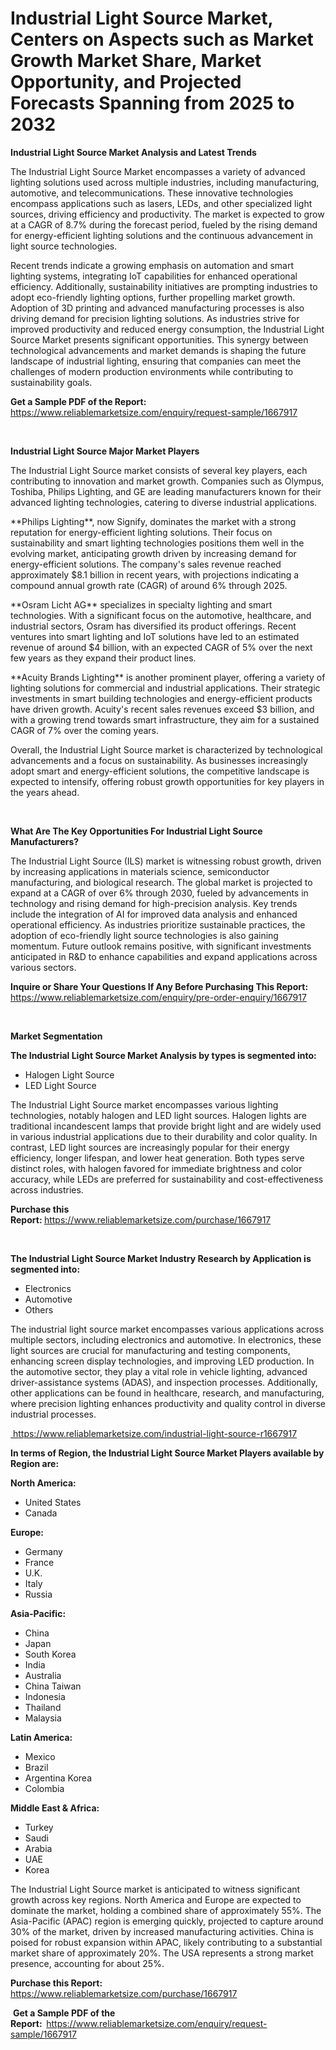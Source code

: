 <p><h1>Industrial Light Source Market, Centers on Aspects such as Market Growth Market Share, Market Opportunity, and Projected Forecasts Spanning from 2025 to 2032</h1></p><p><strong>Industrial Light Source Market Analysis and Latest Trends</strong></p>
<p><p>The Industrial Light Source Market encompasses a variety of advanced lighting solutions used across multiple industries, including manufacturing, automotive, and telecommunications. These innovative technologies encompass applications such as lasers, LEDs, and other specialized light sources, driving efficiency and productivity. The market is expected to grow at a CAGR of 8.7% during the forecast period, fueled by the rising demand for energy-efficient lighting solutions and the continuous advancement in light source technologies.</p><p>Recent trends indicate a growing emphasis on automation and smart lighting systems, integrating IoT capabilities for enhanced operational efficiency. Additionally, sustainability initiatives are prompting industries to adopt eco-friendly lighting options, further propelling market growth. Adoption of 3D printing and advanced manufacturing processes is also driving demand for precision lighting solutions. As industries strive for improved productivity and reduced energy consumption, the Industrial Light Source Market presents significant opportunities. This synergy between technological advancements and market demands is shaping the future landscape of industrial lighting, ensuring that companies can meet the challenges of modern production environments while contributing to sustainability goals.</p></p>
<p><strong>Get a Sample PDF of the Report:&nbsp;</strong> <a href="https://www.reliablemarketsize.com/enquiry/request-sample/1667917?utm_campaign=3584&utm_medium=2&utm_source=Github&utm_content=ia&utm_term=19042025&utm_id=industrial-light-source">https://www.reliablemarketsize.com/enquiry/request-sample/1667917</a></p>
<p>&nbsp;</p>
<p><strong>Industrial Light Source Major Market Players</strong></p>
<p><p>The Industrial Light Source market consists of several key players, each contributing to innovation and market growth. Companies such as Olympus, Toshiba, Philips Lighting, and GE are leading manufacturers known for their advanced lighting technologies, catering to diverse industrial applications.</p><p>**Philips Lighting**, now Signify, dominates the market with a strong reputation for energy-efficient lighting solutions. Their focus on sustainability and smart lighting technologies positions them well in the evolving market, anticipating growth driven by increasing demand for energy-efficient solutions. The company's sales revenue reached approximately $8.1 billion in recent years, with projections indicating a compound annual growth rate (CAGR) of around 6% through 2025.</p><p>**Osram Licht AG** specializes in specialty lighting and smart technologies. With a significant focus on the automotive, healthcare, and industrial sectors, Osram has diversified its product offerings. Recent ventures into smart lighting and IoT solutions have led to an estimated revenue of around $4 billion, with an expected CAGR of 5% over the next few years as they expand their product lines.</p><p>**Acuity Brands Lighting** is another prominent player, offering a variety of lighting solutions for commercial and industrial applications. Their strategic investments in smart building technologies and energy-efficient products have driven growth. Acuity's recent sales revenues exceed $3 billion, and with a growing trend towards smart infrastructure, they aim for a sustained CAGR of 7% over the coming years.</p><p>Overall, the Industrial Light Source market is characterized by technological advancements and a focus on sustainability. As businesses increasingly adopt smart and energy-efficient solutions, the competitive landscape is expected to intensify, offering robust growth opportunities for key players in the years ahead.</p></p>
<p>&nbsp;</p>
<p><strong>What Are The Key Opportunities For Industrial Light Source Manufacturers?</strong></p>
<p><p>The Industrial Light Source (ILS) market is witnessing robust growth, driven by increasing applications in materials science, semiconductor manufacturing, and biological research. The global market is projected to expand at a CAGR of over 6% through 2030, fueled by advancements in technology and rising demand for high-precision analysis. Key trends include the integration of AI for improved data analysis and enhanced operational efficiency. As industries prioritize sustainable practices, the adoption of eco-friendly light source technologies is also gaining momentum. Future outlook remains positive, with significant investments anticipated in R&D to enhance capabilities and expand applications across various sectors.</p></p>
<p><strong>Inquire or Share Your Questions If Any Before Purchasing This Report:</strong> <a href="https://www.reliablemarketsize.com/enquiry/pre-order-enquiry/1667917?utm_campaign=3584&utm_medium=2&utm_source=Github&utm_content=ia&utm_term=19042025&utm_id=industrial-light-source">https://www.reliablemarketsize.com/enquiry/pre-order-enquiry/1667917</a></p>
<p>&nbsp;</p>
<p><strong>Market Segmentation</strong></p>
<p><strong>The Industrial Light Source Market Analysis by types is segmented into:</strong></p>
<p><ul><li>Halogen Light Source</li><li>LED Light Source</li></ul></p>
<p><p>The Industrial Light Source market encompasses various lighting technologies, notably halogen and LED light sources. Halogen lights are traditional incandescent lamps that provide bright light and are widely used in various industrial applications due to their durability and color quality. In contrast, LED light sources are increasingly popular for their energy efficiency, longer lifespan, and lower heat generation. Both types serve distinct roles, with halogen favored for immediate brightness and color accuracy, while LEDs are preferred for sustainability and cost-effectiveness across industries.</p></p>
<p><strong>Purchase this Report:&nbsp;</strong><a href="https://www.reliablemarketsize.com/purchase/1667917?utm_campaign=3584&utm_medium=2&utm_source=Github&utm_content=ia&utm_term=19042025&utm_id=industrial-light-source">https://www.reliablemarketsize.com/purchase/1667917</a></p>
<p>&nbsp;</p>
<p><strong>The Industrial Light Source Market Industry Research by Application is segmented into:</strong></p>
<p><ul><li>Electronics</li><li>Automotive</li><li>Others</li></ul></p>
<p><p>The industrial light source market encompasses various applications across multiple sectors, including electronics and automotive. In electronics, these light sources are crucial for manufacturing and testing components, enhancing screen display technologies, and improving LED production. In the automotive sector, they play a vital role in vehicle lighting, advanced driver-assistance systems (ADAS), and inspection processes. Additionally, other applications can be found in healthcare, research, and manufacturing, where precision lighting enhances productivity and quality control in diverse industrial processes.</p></p>
<p><a href="https://www.reliablemarketsize.com/industrial-light-source-r1667917?utm_campaign=3584&utm_medium=2&utm_source=Github&utm_content=ia&utm_term=19042025&utm_id=industrial-light-source">&nbsp;https://www.reliablemarketsize.com/industrial-light-source-r1667917</a></p>
<p><strong>In terms of Region, the Industrial Light Source Market Players available by Region are:</strong></p>
<p>
    <p> <strong> North America: </strong>
        <ul>
            <li>United States</li>
            <li>Canada</li>
        </ul>
        </p> 
    <p> <strong> Europe: </strong>
        <ul>
            <li>Germany</li>
            <li>France</li>
            <li>U.K.</li>
            <li>Italy</li>
            <li>Russia</li>
        </ul>
        </p> 
    <p> <strong> Asia-Pacific: </strong>
        <ul>
            <li>China</li>
            <li>Japan</li>
            <li>South Korea</li>
            <li>India</li>
            <li>Australia</li>
            <li>China Taiwan</li>
            <li>Indonesia</li>
            <li>Thailand</li>
            <li>Malaysia</li>
        </ul>
        </p> 
    <p> <strong> Latin America: </strong>
        <ul>
            <li>Mexico</li>
            <li>Brazil</li>
            <li>Argentina Korea</li>
            <li>Colombia</li>
        </ul>
        </p> 
    <p> <strong> Middle East & Africa: </strong>
        <ul>
            <li>Turkey</li>
            <li>Saudi</li>
            <li>Arabia</li>
            <li>UAE</li>
            <li>Korea</li>
        </ul>
    </p>
    </p>
<p><p>The Industrial Light Source market is anticipated to witness significant growth across key regions. North America and Europe are expected to dominate the market, holding a combined share of approximately 55%. The Asia-Pacific (APAC) region is emerging quickly, projected to capture around 30% of the market, driven by increased manufacturing activities. China is poised for robust expansion within APAC, likely contributing to a substantial market share of approximately 20%. The USA represents a strong market presence, accounting for about 25%.</p></p>
<p><strong>Purchase this Report: </strong><a href="https://www.reliablemarketsize.com/purchase/1667917?utm_campaign=3584&utm_medium=2&utm_source=Github&utm_content=ia&utm_term=19042025&utm_id=industrial-light-source">https://www.reliablemarketsize.com/purchase/1667917</a></p>
<p>&nbsp;<strong>Get a Sample PDF of the Report:&nbsp;&nbsp;</strong><a href="https://www.reliablemarketsize.com/enquiry/request-sample/1667917?utm_campaign=3584&utm_medium=2&utm_source=Github&utm_content=ia&utm_term=19042025&utm_id=industrial-light-source">https://www.reliablemarketsize.com/enquiry/request-sample/1667917</a></p>
<p><strong></strong></p>
<p><p></p><p></p><p></p></p>
